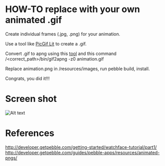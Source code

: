 # HOW-TO replace with your own animated .gif

Create individual frames (.jpg, .png) for your animation.

Use a tool like [PicGif Lit](https://itunes.apple.com/us/app/picgif-lite/id844918735?mt=12) 
to create a .gif. 

Convert .gif to apng using this [tool](http://sourceforge.net/projects/gif2apng/) and this command /<correct_path>/bin/gif2apng -z0 animation.gif

Replace animation.png in /resources/images, run pebble build, install.  

Congrats, you did it!!!

# Screen shot
![Alt text](https://github.com/timehop/pebble-time-watch-face-animated/blob/master/pebble_screenshot.png "Screen Shot")

# References
http://developer.getpebble.com/getting-started/watchface-tutorial/part1/
http://developer.getpebble.com/guides/pebble-apps/resources/animated-pngs/

